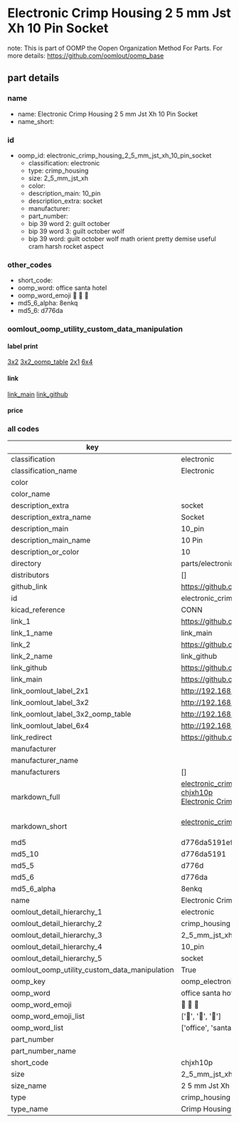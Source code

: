 # Electronic Crimp Housing 2 5 mm Jst Xh 10 Pin Socket  

note: This is part of OOMP the Oopen Organization Method For Parts. For more details: https://github.com/oomlout/oomp_base

##  part details
  







### name
* name: Electronic Crimp Housing 2 5 mm Jst Xh 10 Pin Socket
* name_short: 
### id
* oomp_id: electronic_crimp_housing_2_5_mm_jst_xh_10_pin_socket
  * classification: electronic
  * type: crimp_housing
  * size: 2_5_mm_jst_xh
  * color: 
  * description_main: 10_pin
  * description_extra: socket
  * manufacturer: 
  * part_number: 
  * bip 39 word 2: guilt october
  * bip 39 word 3: guilt october wolf
  * bip 39 word: guilt october wolf math orient pretty demise useful cram harsh rocket aspect

### other_codes
* short_code: 
* oomp_word: office santa hotel
* oomp_word_emoji :office: :santa: :hotel:
* md5_6_alpha: 8enkq
* md5_6: d776da






### oomlout_oomp_utility_custom_data_manipulation
#### label print
[3x2](http://192.168.1.245:1112/?label=oomp%208enkq)
[3x2_oomp_table](http://192.168.1.108:1112/?label=oomp%208enkq)
[2x1](http://192.168.1.242:1112/?label=oomp%208enkq)
[6x4](http://192.168.1.55:1112/?label=oomp%208enkq)    

#### link

[link_main](https://github.com/oomlout/oomlout_oomp_version_1_messy/tree/main/parts/electronic_crimp_housing_2_5_mm_jst_xh_10_pin_socket) [link_github](https://github.com/oomlout/oomlout_oomp_version_1_messy/tree/main/parts/electronic_crimp_housing_2_5_mm_jst_xh_10_pin_socket)                             

#### price







### all codes 
| key | value |  
| --- | --- |  
| classification | electronic |  
| classification_name | Electronic |  
| color |  |  
| color_name |  |  
| description_extra | socket |  
| description_extra_name | Socket |  
| description_main | 10_pin |  
| description_main_name | 10 Pin |  
| description_or_color | 10 |  
| directory | parts/electronic_crimp_housing_2_5_mm_jst_xh_10_pin_socket |  
| distributors | [] |  
| github_link | https://github.com/oomlout/oomlout_oomp_part_src/tree/main/parts/electronic_crimp_housing_2_5_mm_jst_xh_10_pin_socket |  
| id | electronic_crimp_housing_2_5_mm_jst_xh_10_pin_socket |  
| kicad_reference | CONN |  
| link_1 | https://github.com/oomlout/oomlout_oomp_version_1_messy/tree/main/parts/electronic_crimp_housing_2_5_mm_jst_xh_10_pin_socket |  
| link_1_name | link_main |  
| link_2 | https://github.com/oomlout/oomlout_oomp_version_1_messy/tree/main/parts/electronic_crimp_housing_2_5_mm_jst_xh_10_pin_socket |  
| link_2_name | link_github |  
| link_github | https://github.com/oomlout/oomlout_oomp_version_1_messy/tree/main/parts/electronic_crimp_housing_2_5_mm_jst_xh_10_pin_socket |  
| link_main | https://github.com/oomlout/oomlout_oomp_version_1_messy/tree/main/parts/electronic_crimp_housing_2_5_mm_jst_xh_10_pin_socket |  
| link_oomlout_label_2x1 | http://192.168.1.242:1112/?label=oomp%208enkq |  
| link_oomlout_label_3x2 | http://192.168.1.245:1112/?label=oomp%208enkq |  
| link_oomlout_label_3x2_oomp_table | http://192.168.1.108:1112/?label=oomp%208enkq |  
| link_oomlout_label_6x4 | http://192.168.1.55:1112/?label=oomp%208enkq |  
| link_redirect | https://github.com/oomlout/oomlout_oomp_version_1_messy/tree/main/parts/electronic_crimp_housing_2_5_mm_jst_xh_10_pin_socket |  
| manufacturer |  |  
| manufacturer_name |  |  
| manufacturers | [] |  
| markdown_full | [electronic_crimp_housing_2_5_mm_jst_xh_10_pin_socket](none)<br>[chjxh10p](none)<br>[Electronic Crimp Housing 2 5 Mm Jst Xh 10 Pin Socket](none)<br><br> |  
| markdown_short | [electronic_crimp_housing_2_5_mm_jst_xh_10_pin_socket](none)<br><br> |  
| md5 | d776da5191efe74aa8ce4891f9a6433d |  
| md5_10 | d776da5191 |  
| md5_5 | d776d |  
| md5_6 | d776da |  
| md5_6_alpha | 8enkq |  
| name | Electronic Crimp Housing 2 5 mm Jst Xh 10 Pin Socket |  
| oomlout_detail_hierarchy_1 | electronic |  
| oomlout_detail_hierarchy_2 | crimp_housing |  
| oomlout_detail_hierarchy_3 | 2_5_mm_jst_xh |  
| oomlout_detail_hierarchy_4 | 10_pin |  
| oomlout_detail_hierarchy_5 | socket |  
| oomlout_oomp_utility_custom_data_manipulation | True |  
| oomp_key | oomp_electronic_crimp_housing_2_5_mm_jst_xh_10_pin_socket |  
| oomp_word | office santa hotel |  
| oomp_word_emoji | :office: :santa: :hotel: |  
| oomp_word_emoji_list | [':office:', ':santa:', ':hotel:'] |  
| oomp_word_list | ['office', 'santa', 'hotel'] |  
| part_number |  |  
| part_number_name |  |  
| short_code | chjxh10p |  
| size | 2_5_mm_jst_xh |  
| size_name | 2 5 mm Jst Xh |  
| type | crimp_housing |  
| type_name | Crimp Housing |  
